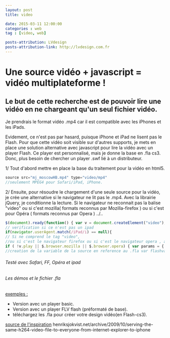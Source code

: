 ```yaml
---
layout: post
title: video

date: 2015-03-11 12:00:00
categories : web
tag : [video, web]

posts-attribution: LVdesign
posts-attribution-link: http://lvdesign.com.fr
---
```


# Une source vidéo + javascript = vidéo multiplateforme !

## Le but de cette recherche est de pouvoir lire une vidéo en ne chargeant qu'un seul fichier vidéo.
Je prendrais le format vidéo .mp4 car il est compatible avec les iPhones et les iPads.




Evidement, ce n'est pas par hasard, puisque iPhone et iPad ne lisent pas le Flash.
Pour que cette vidéo soit visible sur d'autres supports, je mets en place une solution alternative avec javascript pour lire la vidéo avec un player Flash.
Ce player est personnalisé, mais je donne la base en .fla cs3. Donc, plus besoin de chercher un player .swf lié à un distributeur.

1/ Tout d'abord mettre en place la base du traitement pour la vidéo en html5.

~~~javascript
source src="mj_moscowHB.mp4" type="video/mp4" 
//seulement MPEG4 pour Safari/iPad, iPhone.
~~~

2/ Ensuite, pour résoudre le chargement d'une seule source pour la vidéo, je crée une alternative si le navigateur ne lit pas le .mp4. Avec la librairie jQuery, je conditionne la lecture. 
Si le navigateur ne reconnait pas la balise "video" 
ou si c'est mozilla( formats reconnus par Mozilla-firefox ) 
ou si c'est pour Opéra ( formats reconnus par Opera )
../.. 

~~~javascript
$(document).ready(function() { var v = document.createElement("video"); // creation du tag video pour vérifier que le navigateur comprend ce tag 
// verification si ce n'est pas un ipad 
if(navigator.userAgent.match(/iPad/i) == null){
// Si ne comprend le tag "video", 
//ou si c'est le navigateur firefox ou si c'est le navigateur opera , alors direction lecteur Flash.
if ( !v.play || $.browser.mozilla || $.browser.opera) { var params = { allowfullscreen: "true", allowscriptaccess: "always" }; 
//creation de la variable de la source en reference au .fla var flashvars = { myFlashVar: "mj_moscowHB.mp4" }; swfobject.embedSWF("myVideotestFlashVar.swf", "demo-video-flash", "320", "240", "9.0.0", "expressInstall.swf", flashvars, params); } } });
~~~

###### Testé avec Safari, FF, Opéra et ipad

###### Les démos et le fichier .fla
[exemples : ](https://github.com/lvdesign/video-html5.git)
* Version avec un player basic.
* Version avec un player FLV flash (préformaté de base).
* téléchargez les .fla pour créer votre design vidéo(en Flash-cs3).

[source de l'inspiration](http://henriksjokvist.net/archive/2009/10/serving-the-same-h264-video-file-to-everyone-from-internet-explorer-to-iphone") henriksjokvist.net/archive/2009/10/serving-the-same-h264-video-file-to-everyone-from-internet-explorer-to-iphone